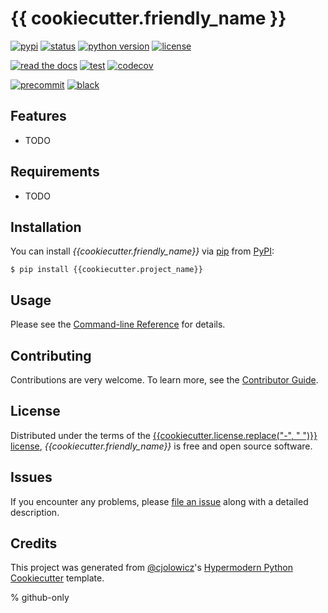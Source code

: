 # {{ cookiecutter.friendly_name }}

[![pypi](https://img.shields.io/pypi/v/hypermodern-python.svg)](https://pypi.org/project/hypermodern-python/)
[![status](https://img.shields.io/pypi/status/hypermodern-python.svg)](https://pypi.org/project/hypermodern-python/)
[![python version](https://img.shields.io/pypi/pyversions/hypermodern-python)](https://pypi.org/project/hypermodern-python)
[![license](https://img.shields.io/pypi/l/hypermodern-python)](https://opensource.org/licenses/MIT)

[![read the docs](https://img.shields.io/readthedocs/hypermodern-python/latest.svg?label=Read%20the%20Docs)](https://hypermodern-python.readthedocs.io/)
[![test](https://github.com/cjolowicz/hypermodern-python/workflows/Tests/badge.svg)](https://github.com/cjolowicz/hypermodern-python/actions?workflow=Tests)
[![codecov](https://codecov.io/gh/cjolowicz/hypermodern-python/branch/main/graph/badge.svg)](https://codecov.io/gh/cjolowicz/hypermodern-python)

[![precommit](https://img.shields.io/badge/pre--commit-enabled-brightgreen?logo=pre-commit&logoColor=white)](https://github.com/pre-commit/pre-commit)
[![black](https://img.shields.io/badge/code%20style-black-000000.svg)](https://github.com/psf/black)

## Features

- TODO

## Requirements

- TODO

## Installation

You can install *{{cookiecutter.friendly_name}}* via [pip] from [PyPI]:

```console
$ pip install {{cookiecutter.project_name}}
```

## Usage

Please see the [Command-line Reference] for details.

## Contributing

Contributions are very welcome.
To learn more, see the [Contributor Guide].

## License

Distributed under the terms of the [{{cookiecutter.license.replace("-", " ")}} license],
*{{cookiecutter.friendly_name}}* is free and open source software.


## Issues

If you encounter any problems,
please [file an issue] along with a detailed description.

## Credits

This project was generated from [@cjolowicz]'s [Hypermodern Python Cookiecutter] template.

[@cjolowicz]: https://github.com/cjolowicz
[Cookiecutter]: https://github.com/audreyr/cookiecutter
[{{cookiecutter.license.replace("-", " ")}} license]: https://opensource.org/licenses/{{cookiecutter.license}}
[PyPI]: https://pypi.org/
[Hypermodern Python Cookiecutter]: https://github.com/cjolowicz/cookiecutter-hypermodern-python
[file an issue]: https://github.com/{{cookiecutter.github_user}}/{{cookiecutter.project_name}}/issues
[pip]: https://pip.pypa.io/

% github-only

[Contributor Guide]: CONTRIBUTING.md
[Command-line Reference]: https://{{cookiecutter.project_name}}.readthedocs.io/en/latest/usage.html